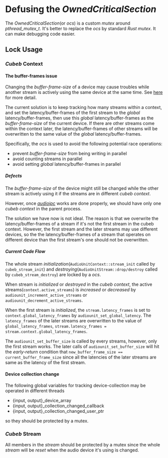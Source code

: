 # Defusing the *OwnedCriticalSection*

The *OwnedCriticalSection*(or *ocs*) is a custom *mutex* around *pthread_mutex_t*.
It's better to replace the *ocs* by standard *Rust mutex*.
It can make debugging code easier.

## Lock Usage

### *Cubeb* Context

#### The buffer-frames issue

Changing the *buffer-frame-size* of a device may cause troubles
while another stream is actively using the same device at the same time.
See [here][chg-buf-sz] for more detail.

The current solution is to keep tracking how many streams within a context,
and set the latency/buffer-frames of the first stream to the *global* latency/buffer-frames,
then use this *global* latency/buffer-frames as the *buffer-frame-size* of the current device.
If there are other streams come within the context later,
the latency/buffer-frames of other streams will be overwritten
to the same value of the *global* latency/buffer-frames.

Specifically, the *ocs* is used to avoid the following potential race operations:
- prevent *buffer-frame-size* from being writing in parallel
- avoid counting streams in parallel
- avoid setting *global* latency/buffer-frames in parallel

##### Defects
The *buffer-frame-size* of the device might still be changed
while the other stream is actively using it
if the streams are in different *cubeb context*.

However, once [*audioipc*][audioipc] works are done properly,
we should have only one *cubeb context* in the parent process.

The solution we have now is not ideal.
The reason is that we overwrite the latency/buffer-frames of a stream
if it's not the first stream in the cubeb context.
However, the first stream and the later streams may use different devices,
so the the latency/buffer-frames of a stream that operates on
different device than the first stream's one should not be overwritten.

##### Current Code Flow
The whole stream *initialization*(`AudioUnitContext::stream_init` called by `cubeb_stream_init`)
and *destroying*(`AudioUnitStream::drop/destroy` called by `cubeb_stream_destroy`) are locked by a *ocs*.

When stream is *initialized* or *destroyed* in the *cubeb context*,
the active streams(`context.active_streams`) is *increased* or *decreased*
by `audiounit_increment_active_streams` or `audiounit_decrement_active_streams`.

When the first stream is *initialized*,
the `stream.latency_frames` is set to `context.global_latency_frames` by `audiounit_set_global_latency`.
The `latency_frames` of the later streams are overwritten to the value of `global_latency_frames`,
`stream.latency_frames = stream.context.global_latency_frames`.

The `audiounit_set_buffer_size` is called by every streams,
however, only the first stream works.
The later calls of `audiounit_set_buffer_size` will hit the *early-return* condition that
`new_buffer_frame_size == current_buffer_frame_size`
since all the latencies of the later streams are same as the latency of the first stream.

#### Device collection change
The following global variables for tracking device-collection may be operated in different threads

- {input, output}_device_array
- {input, output}_collection_changed_callback
- {input, output}_collection_changed_user_ptr

so they should be protected by a mutex.

### *Cubeb* Stream
All members in the *stream* should be protected by a mutex
since the whole *stream* will be *reset* when the audio device it's using is changed.

[chg-buf-sz]: https://cs.chromium.org/chromium/src/media/audio/mac/audio_manager_mac.cc?l=982-989&rcl=0207eefb445f9855c2ed46280cb835b6f08bdb30 "issue on changing buffer size"
[audioipc]: https://github.com/djg/audioipc-2